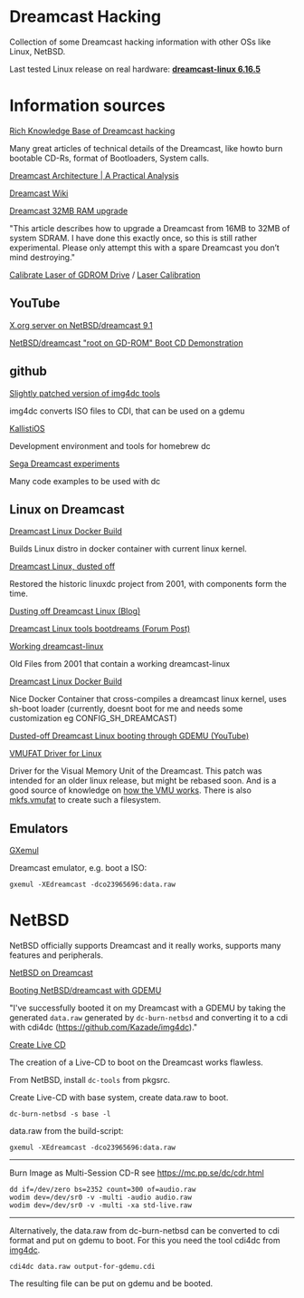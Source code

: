 # Dreamcast Hacking

Collection of some Dreamcast hacking information with other OSs like Linux, NetBSD.

Last tested Linux release on real hardware: **[dreamcast-linux 6.16.5](https://github.com/foxdrodd/dreamcast-linux)**

# Information sources

[Rich Knowledge Base of Dreamcast hacking](https://mc.pp.se/dc/sw.html)

Many great articles of technical details of the Dreamcast, like howto burn bootable CD-Rs, format of Bootloaders, System calls.

[Dreamcast Architecture | A Practical Analysis](https://classic.copetti.org/writings/consoles/dreamcast/)

[Dreamcast Wiki](https://dreamcast.wiki/Dreamcast.wiki)

[Dreamcast 32MB RAM upgrade](https://blog.ldtlb.com/2020/06/21/dreamcast-32mb-ram-upgrade.html)

"This article describes how to upgrade a Dreamcast from 16MB to 32MB of system SDRAM. I have done this exactly once, so this is still rather experimental. Please only attempt this with a spare Dreamcast you don’t mind destroying."

[Calibrate Laser of GDROM Drive](https://www.reddit.com/r/dreamcast/comments/45rto2/help_needed_measuring_potentiometer_resistance/)
/ [Laser Calibration](https://retro-hack.blogspot.com/2010/06/sega-dreamcast-laser-calibration-guide.html)

## YouTube

[X.org server on NetBSD/dreamcast 9.1](https://www.youtube.com/watch?v=ToVdC8B4waY&ab_channel=tsutsuii)

[NetBSD/dreamcast "root on GD-ROM" Boot CD Demonstration](https://www.youtube.com/watch?v=VJUbAvCg5NY&ab_channel=tsutsuii)

## github

[Slightly patched version of img4dc tools](https://github.com/Kazade/img4dc)

img4dc converts ISO files to CDI, that can be used on a gdemu

[KallistiOS](https://github.com/KallistiOS/KallistiOS)

Development environment and tools for homebrew dc

[Sega Dreamcast experiments](https://github.com/buhman/dreamcast)

Many code examples to be used with dc

## Linux on Dreamcast

[Dreamcast Linux Docker Build](https://github.com/foxdrodd/dreamcast-linux)

Builds Linux distro in docker container with current linux kernel.

[Dreamcast Linux, dusted off](https://github.com/classilla/dclinux)

Restored the historic linuxdc project from 2001, with components form the time.

[Dusting off Dreamcast Linux (Blog)](https://oldvcr.blogspot.com/2023/02/dusting-off-dreamcast-linux.html)

[Dreamcast Linux tools bootdreams (Forum Post)](https://www.dreamcast-talk.com/forum/viewtopic.php?t=15258)

[Working dreamcast-linux](http://www.lxdream.org/files/)

Old Files from 2001 that contain a working dreamcast-linux

[Dreamcast Linux Docker Build](https://github.com/andersevenrud/dreamcast-linux)

Nice Docker Container that cross-compiles a dreamcast linux kernel, uses sh-boot loader (currently, doesnt boot for me and needs some customization eg CONFIG_SH_DREAMCAST)

[Dusted-off Dreamcast Linux booting through GDEMU (YouTube)](https://www.youtube.com/watch?v=ygdGxo6wXM4)

[VMUFAT Driver for Linux](https://lkml.org/lkml/2009/2/14/127)

Driver for the Visual Memory Unit of the Dreamcast. This patch was intended for an older linux release, but might be rebased soon. And is a good source of knowledge on [how the VMU works](http://mc.pp.se/dc/vms/flashmem.html). There is also [mkfs.vmufat](https://github.com/mcmenaminadrian/mkfs.vmufat) to create such a filesystem.


## Emulators

[GXemul](https://gavare.se/gxemul/)

Dreamcast emulator, e.g. boot a ISO:

```
gxemul -XEdreamcast -dco23965696:data.raw 
```

# NetBSD

NetBSD officially supports Dreamcast and it really works, supports many features and peripherals.

[NetBSD on Dreamcast](https://wiki.netbsd.org/ports/dreamcast/)

[Booting NetBSD/dreamcast with GDEMU](https://mail-index.netbsd.org/port-dreamcast/2023/04/05/msg000323.html)

"I've successfully booted it on my Dreamcast with a GDEMU by taking the generated `data.raw` generated by `dc-burn-netbsd` and converting it to a cdi with cdi4dc (https://github.com/Kazade/img4dc)."



[Create Live CD](https://github.com/abs0/dc-burn-netbsd)

The creation of a Live-CD to boot on the Dreamcast works flawless.

From NetBSD, install `dc-tools` from pkgsrc.

Create Live-CD with base system, create data.raw to boot.

```
dc-burn-netbsd -s base -l
```

data.raw from the build-script:
```
gxemul -XEdreamcast -dco23965696:data.raw 
```

---
Burn Image as Multi-Session CD-R
see https://mc.pp.se/dc/cdr.html

```
dd if=/dev/zero bs=2352 count=300 of=audio.raw 
wodim dev=/dev/sr0 -v -multi -audio audio.raw
wodim dev=/dev/sr0 -v -multi -xa std-live.raw 
```

---

Alternatively, the data.raw from dc-burn-netbsd can be converted to cdi format and put on gdemu to boot. For this you need the tool cdi4dc from [img4dc](https://github.com/Kazade/img4dc).

```
cdi4dc data.raw output-for-gdemu.cdi
```
The resulting file can be put on gdemu and be booted.
